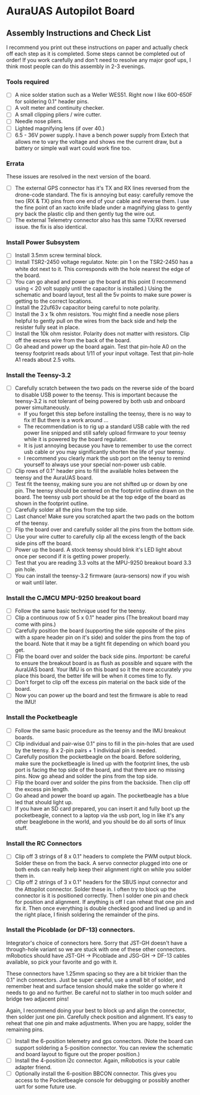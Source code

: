 # AuraUAS Autopilot Board

## Assembly Instructions and Check List

I recommend you print out these instructions on paper and actually
check off each step as it is completed.  Some steps cannot be
completed out of order!  If you work carefully and don't need to
resolve any major goof ups, I think most people can do this assembly in
2-3 evenings.

### Tools required

- [ ] A nice solder station such as a Weller WES51.  Right now I like
  600-650F for soldering 0.1" header pins.
- [ ] A volt meter and continuity checker.
- [ ] A small clipping pliers / wire cutter.
- [ ] Needle nose pliers.
- [ ] Lighted magnifying lens (if over 40.)
- [ ] 6.5 - 36V power supply.  I have a bench power supply from Extech
  that allows me to vary the voltage and shows me the current draw,
  but a battery or simple wall wart could work fine too.

### Errata

These issues are resolved in the next version of the board.

- [ ] The external GPS connector has it's TX and RX lines reversed
  from the drone-code standard.  The fix is annoying but easy:
  carefully remove the two (RX & TX) pins from one end of your cable
  and reverse them.  I use the fine point of an xacto knife blade
  under a magnifying glass to gently pry back the plastic clip and
  then gently tug the wire out.
- [ ] The external Telemetry connector also has this same TX/RX
  reversed issue.  the fix is also identical.

### Install Power Subsystem

- [ ] Install 3.5mm screw terminal block.
- [ ] Install TSR2-2450 voltage regulator.  Note: pin 1 on the
  TSR2-2450 has a white dot next to it.  This corresponds with the
  hole nearest the edge of the board.
- [ ] You can go ahead and power up the board at this point (I
  recommend using < 20 volt supply until the capacitor is installed.)
  Using the schematic and board layout, test all the 5v points to make
  sure power is getting to the correct locations.
- [ ] Install the 22uf63v capacitor being careful to note polarity.
- [ ] Install the 3 x 1k ohm resistors. You might find a needle nose
  pliers helpful to gently pull on the wires from the back side and
  help the resister fully seat in place.
- [ ] Install the 10k ohm resistor.  Polarity does not matter with
  resistors.  Clip off the excess wire from the back of the board.
- [ ] Go ahead and power up the board again.  Test that pin-hole A0 on
  the teensy footprint reads about 1/11 of your input voltage.  Test
  that pin-hole A1 reads about 2.5 volts.

### Install the Teensy-3.2

- [ ] Carefully scratch between the two pads on the reverse side of
  the board to disable USB power to the teensy.  This is important
  because the teensy-3.2 is not tolerant of being powered by both usb
  and onboard power simultaneously.
  - If you forget this step before installing the teensy, there is no
    way to fix it!  But there is a work around ...
  - The recommendation is to rig up a standard USB cable with
    the red power line snipped and still safely upload firmware to your
    teensy while it is powered by the board regulator.
  - It is just annoying because you have to remember to use the
    correct usb cable or you may significantly shorten the life of your
    teensy.
  - I recommend you clearly mark the usb port on the teensy to remind
    yourself to always use your special non-power usb cable.
- [ ] Clip rows of 0.1" header pins to fill the available holes
  between the teensy and the AuraUAS board.
- [ ] Test fit the teensy, making sure you are not shifted up or down
  by one pin.  The teensy should be centered on the footprint outline
  drawn on the board.  The teensy usb port should be at the top edge
  of the board as shown in the footprint outline.
- [ ] Carefully solder all the pins from the top side.
- [ ] Last chance!  Make sure you scratched apart the two pads on the
  bottom of the teensy.
- [ ] Flip the board over and carefully solder all the pins from the
  bottom side.
- [ ] Use your wire cutter to carefully clip all the excess length of
  the back side pins off the board.
- [ ] Power up the board.  A stock teensy should blink it's LED light
  about once per second if it is getting power properly.
- [ ] Test that you are reading 3.3 volts at the MPU-9250 breakout
  board 3.3 pin hole.
- [ ] You can install the teensy-3.2 firmware (aura-sensors) now if
  you wish or wait until later.

### Install the CJMCU MPU-9250 breakout board

- [ ] Follow the same basic technique used for the teensy.
- [ ] Clip a continuous row of 5 x 0.1" header pins (The breakout
  board may come with pins.)
- [ ] Carefully position the board (supporting the side opposite of
  the pins with a spare header pin on it's side) and solder the pins
  from the top of the board. Note that it may be a tight fit depending
  on which board you get.
- [ ] Flip the board over and solder the back side pins.  *Important:*
  be careful to ensure the breakout board is as flush as possible and
  square with the AuraUAS board. Your IMU is on this board so it the
  more accurately you place this board, the better life will be when
  it comes time to fly.
- [ ] Don't forget to clip off the excess pin material on the back
  side of the board.
- [ ] Now you can power up the board and test the firmware is able to
  read the IMU!

### Install the Pocketbeagle

- [ ] Follow the same basic procedure as the teensy and the IMU
  breakout boards.
- [ ] Clip individual and pair-wise 0.1" pins to fill in the pin-holes
  that are used by the teensy.  8 x 2-pin pairs + 1 individual pin is needed.
- [ ] Carefully position the pocketbeagle on the board.  Before
  soldering, make sure the pocketbeagle is lined up with the footprint
  lines, the usb port is facing the top side of the board, and that
  there are no missing pins.  Now go ahead and solder the pins from
  the top side.
- [ ] Flip the board over and solder the pins from the backside.  Then
  clip off the excess pin length.
- [ ] Go ahead and power the board up again.  The pocketbeagle has a
  blue led that should light up.
- [ ] If you have an SD card prepared, you can insert it and fully
  boot up the pocketbeagle, connect to a laptop via the usb port, log
  in like it's any other beaglebone in the world, and you should be do
  all sorts of linux stuff.

### Install the RC Connectors

- [ ] Clip off 3 strings of 8 x 0.1" headers to complete the PWM
  output block.  Solder these on from the back.  A servo connector
  plugged into one or both ends can really help keep their alignment
  right on while you solder them in.
- [ ] Clip off 2 strings of 3 x 0.1" headers for the SBUS input
  connector and the Attopilot connector.  Solder these in.  I often try
  to block up the connector is it is positioned correctly.  Then I
  solder one pin and check for position and alignment.  If anything is
  off I can reheat that one pin and fix it.  Then once everything is
  double checked good and lined up and in the right place, I finish
  soldering the remainder of the pins.

### Install the Picoblade (or DF-13) connectors.

Integrator's choice of connectors here.  Sorry that JST-GH doesn't
have a through-hole variant so we are stuck with one of these other
connectors.  mRobotics should have JST-GH -> Picoblade and JSG-GH ->
DF-13 cables available, so pick your favorite and go with it.

These connectors have 1.25mm spacing so they are a bit trickier than
the 0.1" inch connectors.  Just be super careful, use a small bit of
solder, and remember heat and surface tension should make the solder
go where it needs to go and no further.  Be careful not to slather in
too much solder and bridge two adjacent pins!

Again, I recommend doing your best to block up and align the
connector, then solder just one pin.  Carefully check position and
alignment.  It's easy to reheat that one pin and make adjustments.
When you are happy, solder the remaining pins.

- [ ] Install the 6-position telemetry and gps connectors.  (Note the
  board can support soldering a 5-position connector.  You can review
  the schematic and board layout to figure out the proper position.)
- [ ] Install the 4-position i2c connector.  Again, mRobotics is your
  cable adapter friend.
- [ ] Optionally install the 6-position BBCON connector.  This gives
  you access to the Pocketbeagle console for debugging or possibly
  another uart for some future use.